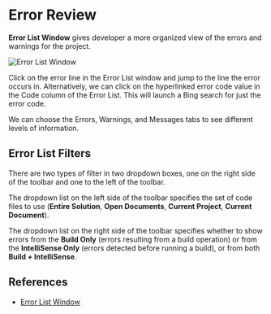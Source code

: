 # Error Review

**Error List Window** gives developer a more organized view of the errors and warnings for the project.

![Error List Window](https://i-msdn.sec.s-msft.com/dynimg/IC799897.jpeg)

Click on the error line in the Error List window and jump to the line the error occurs in. Alternatively, we can click on the hyperlinked error code value in the Code column of the Error List. This will launch a Bing search for just the error code.

We can choose the Errors, Warnings, and Messages tabs to see different levels of information.

## Error List Filters

There are two types of filter in two dropdown boxes, one on the right side of the toolbar and one to the left of the toolbar.

The dropdown list on the left side of the toolbar specifies the set of code files to use (**Entire Solution**, **Open Documents**, **Current Project**, **Current Document**).

The dropdown list on the right side of the toolbar specifies whether to show errors from the **Build Only** (errors resulting from a build operation) or from the **IntelliSense Only** (errors detected before running a build), or from both **Build + IntelliSense**.

## References
 - [Error List Window](https://msdn.microsoft.com/en-us/library/33df3b7a.aspx)
